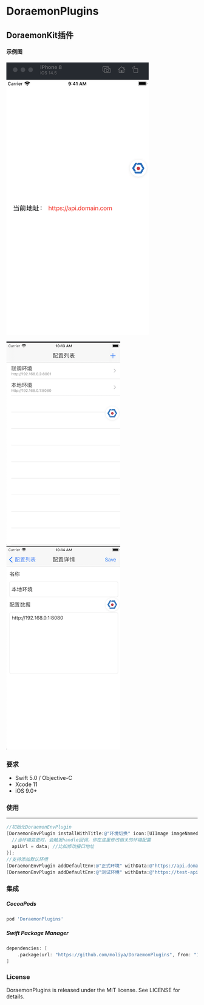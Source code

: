 # DoraemonPlugins



## DoraemonKit插件

#### 示例图

![Kapture1](Kapture1.gif)

![QQ20210603-101404@2x](QQ20210603-101404@2x.png)![QQ20210603-101421@2x](QQ20210603-101421@2x.png)

### 要求

- Swift 5.0 / Objective-C
- Xcode 11
- iOS 9.0+

### 使用

------



```objective-c
//初始化DoraemonEnvPlugin
[DoraemonEnvPlugin installWithTitle:@"环境切换" icon:[UIImage imageNamed:@"icon_env"] desc:@"用于app内部环境切换" atModule:@"业务专区" handle:^(NSString * _Nonnull env, NSString * _Nonnull data) {
  //当环境变更时，会触发handle回调，你在这里修改相关的环境配置
  apiUrl = data; //比如修改接口地址
}];
//支持添加默认环境
[DoraemonEnvPlugin addDefaultEnv:@"正式环境" withData:@"https://api.domain.com"];
[DoraemonEnvPlugin addDefaultEnv:@"测试环境" withData:@"https://test-api.domain.com"];
```

### 集成

##### CocoaPods

```ruby
pod 'DoraemonPlugins'
```

##### Swift Package Manager

```swift
dependencies: [
    .package(url: "https://github.com/moliya/DoraemonPlugins", from: "1.2")
]
```

### License

DoraemonPlugins is released under the MIT license. See LICENSE for details.